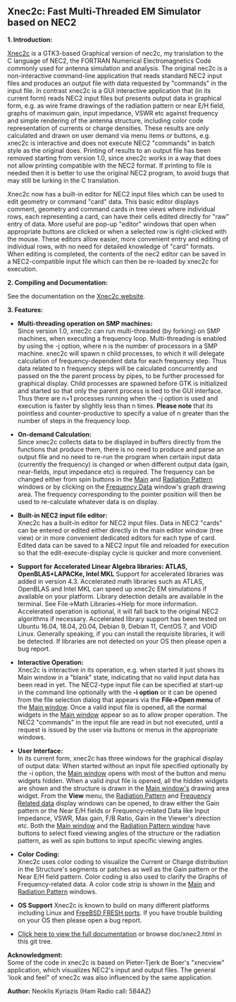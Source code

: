 Xnec2c: Fast Multi-Threaded EM Simulator based on NEC2
------------------------------------------------------
**1\. Introduction:**  

[Xnec2c](https://www.xnec2c.org/) is a GTK3-based Graphical version of nec2c, my translation to the C language of NEC2, the FORTRAN Numerical Electromagnetics Code commonly used for antenna simulation and analysis. The original nec2c is a non-interactive command-line application that reads standard NEC2 input files and produces an output file with data requested by "commands" in the input file. In contrast xnec2c is a GUI interactive application that (in its current form) reads NEC2 input files but presents output data in graphical form, e.g. as wire frame drawings of the radiation pattern or near E/H field, graphs of maximum gain, input impedance, VSWR etc against frequency and simple rendering of the antenna structure, including color code representation of currents or charge densities. These results are only calculated and drawn on user demand via menu items or buttons, e.g. xnec2c is interactive and does not execute NEC2 "commands" in batch style as the original does. Printing of results to an output file has been removed starting from version 1.0, since xnec2c works in a way that does not allow printing compatible with the NEC2 format. If printing to file is needed then it is better to use the original NEC2 program, to avoid bugs that may still be lurking in the C translation.

Xnec2c now has a built-in editor for NEC2 input files which can be used to edit geometry or command "card" data. This basic editor displays comment, geometry and command cards in tree views where individual rows, each representing a card, can have their cells edited directly for "raw" entry of data. More useful are pop-up "editor" windows that open when appropriate buttons are clicked or when a selected row is right-clicked with the mouse. These editors allow easier, more convenient entry and editing of individual rows, with no need for detailed knowledge of "card" formats. When editing is completed, the contents of the nec2 editor can be saved in a NEC2-compatible input file which can then be re-loaded by xnec2c for execution.

**2\. Compiling and Documentation:**

See the documentation on the [Xnec2c website](https://www.xnec2c.org/).

**3\. Features:**
*   **Multi-threading operation on SMP machines:**  
    Since version 1.0, xnec2c can run multi-threaded (by forking) on SMP machines, when executing a frequency loop. Multi-threading is enabled by using the -j<n> option, where n is the number of processors in a SMP machine. xnec2c will spawn n child processes, to which it will delegate calculation of frequency-dependent data for each frequency step. Thus data related to n frequency steps will be calculated concurrently and passed on the the parent process by pipes, to be further processed for graphical display. Child processes are spawned before GTK is initialized and started so that only the parent process is tied to the GUI interface. Thus there are n+1 processes running when the -j option is used and execution is faster by slightly less than n times. **Please note** that its pointless and counter-productive to specify a value of n greater than the number of steps in the frequency loop.

*   **On-demand Calculation:**  
    Since xnec2c collects data to be displayed in buffers directly from the functions that produce them, there is no need to produce and parse an output file and no need to re-run the program when certain input data (currently the frequency) is changed or when different output data (gain, near-fields, input impedance etc) is required. The frequency can be changed either from spin buttons in the [Main](https://www.xnec2c.org/#MainWindow) and [Radiation Pattern](https://www.xnec2c.org/#RadiationWindow) windows or by clicking on the [Frequency Data](https://www.xnec2c.org/#FrequencyWindow) window's graph drawing area. The frequency corresponding to the pointer position will then be used to re-calculate whatever data is on display.
    
*    **Built-in NEC2 input file editor:**  
    Xnec2c has a built-in editor for NEC2 input files. Data in NEC2 "cards" can be entered or edited either directly in the main editor window (tree view) or in more convenient dedicated editors for each type of card. Edited data can be saved to a NEC2 input file and reloaded for execution so that the edit-execute-display cycle is quicker and more convenient.
    
*   **Support for Accelerated Linear Algebra libraries: ATLAS, OpenBLAS+LAPACKe, Intel MKL**
    Support for accelerated libraries was added in version 4.3.  Accelerated math libraries such as ATLAS, OpenBLAS and Intel MKL can speed up xnec2c EM simulations if available on your platform.  Library detection details are available in the terminal. See File->Math Libraries->Help for more information. Accelerated operation is optional, it will fall back to the original NEC2 algorithms if necessary.  Accelerated library support has been tested on Ubuntu 16.04, 18.04, 20.04, Debian 9, Debian 11, CentOS 7, and VOID Linux.  Generally speaking, if you can install the requisite libraries, it will be detected.  If libraries are not detected on your OS then please open a bug report.

*   **Interactive Operation:**  
    Xnec2c is interactive in its operation, e.g. when started it just shows its Main window in a "blank" state, indicating that no valid input data has been read in yet. The NEC2-type input file can be specified at start-up in the command line optionally with the **\-i option** or it can be opened from the file selection dialog that appears via the **File->Open menu** of the [Main window](https://www.xnec2c.org/#MainWindow). Once a valid input file is opened, all the normal widgets in the [Main window](https://www.xnec2c.org/#MainWindow) appear so as to allow proper operation. The NEC2 "commands" in the input file are read in but not executed, until a request is issued by the user via buttons or menus in the appropriate windows.
    
*   **User Interface:**  
    In its current form, xnec2c has three windows for the graphical display of output data: When started without an input file specified optionally by the -i <input-file> option, the [Main window](https://www.xnec2c.org/#MainWindow) opens with most of the button and menu widgets hidden. When a valid input file is opened, all the hidden widgets are shown and the structure is drawn in the [Main window's](https://www.xnec2c.org/#MainWindow) drawing area widget. From the **View** menu, the [Radiation Pattern](https://www.xnec2c.org/#RadiationWindow) and [Frequency Related data](https://www.xnec2c.org/#FrequencyWindow) display windows can be opened, to draw either the Gain pattern or the Near E/H fields or Frequency-related Data like Input Impedance, VSWR, Max gain, F/B Ratio, Gain in the Viewer's direction etc. Both the [Main window](https://www.xnec2c.org/#MainWindow) and the [Radiation Pattern window](https://www.xnec2c.org/#RadiationWindow) have buttons to select fixed viewing angles of the structure or the radiation pattern, as well as spin buttons to input specific viewing angles.

*   **Color Coding:**  
    Xnec2c uses color coding to visualize the Current or Charge distribution in the Structure's segments or patches as well as the Gain pattern or the Near E/H field pattern. Color coding is also used to clarify the Graphs of Frequency-related data. A color code strip is shown in the [Main](https://www.xnec2c.org/#MainWindow) and [Radiation Pattern](https://www.xnec2c.org/#RadiationWindow) windows.

*   **OS Support** 
    Xnec2c is known to build on many different platforms including Linux and [FreeBSD FRESH ports](https://www.freshports.org/comms/xnec2c/).  If you have trouble building on your OS then please open a bug report.
    
*    [Click here to view the full documentation](https://www.xnec2c.org/) or browse doc/xnec2.html in this git tree.


**Acknowledgment:**  
Some of the code in xnec2c is based on Pieter-Tjerk de Boer's "xnecview" application, which visualizes NEC2's input and output files. The general 'look and feel" of xnec2c was also influenced by the same application.

**Author:** Neoklis Kyriazis (Ham Radio call: 5B4AZ)
